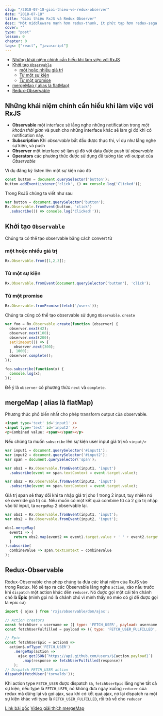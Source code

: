 ```yaml
---
slug: "/2018-07-18-gioi-thieu-ve-redux-observer"
date: "2018-07-18"
title: "Giới thiệu RxJS và Redux Observer"
desc: "Một middleware mạnh hơn redux-thunk, ít phức tạp hơn redux-saga. Chúng ta sẽ điểm qua những khái niệm chính để bắt đầu với middleware này"
cover: ""
type: "post"
lesson: 0
chapter: 0
tags: ["react", "javascript"]
---
```


<!-- TOC -->

- [Những khái niệm chính cần hiểu khi làm việc với RxJS](#những-khái-niệm-chính-cần-hiểu-khi-làm-việc-với-rxjs)
- [Khởi tạo `Observable`](#khởi-tạo-observable)
  - [một hoặc nhiều giá trị](#một-hoặc-nhiều-giá-trị)
  - [Từ một sự kiện](#từ-một-sự-kiện)
  - [Từ một promise](#từ-một-promise)
- [mergeMap ( alias là flatMap)](#mergemap--alias-là-flatmap)
- [Redux-Observable](#redux-observable)

<!-- /TOC -->

## Những khái niệm chính cần hiểu khi làm việc với RxJS

- **Observable** một interface sẽ lắng nghe những notification trong *một khoản thời gian* và push cho những interface khác sẽ làm gì đó khi có notification này.
- **Subscription** Khi *observable* bắt đầu được thực thi, ví dụ như lắng nghe sự kiện, và push
- **Observer** một interface sẽ làm gì đó với data được push từ *observable*
- **Operators** các phương thức được sử dụng để tương tác với output của *Observable*

Ví dụ đăng ký listen lên một sự kiện nào đó

```js
const button = document.querySelector('button');
button.addEventListener('click', () => console.log('Clicked'));
```

Trong RxJS chúng ta viết như sau

```js
var button = document.querySelector('button');
Rx.Observable.fromEvent(button, 'click')
  .subscribe(() => console.log('Clicked!'));
```

## Khởi tạo `Observable`

Chúng ta có thể tạo observable bằng cách convert từ

### một hoặc nhiều giá trị

```js
Rx.Observable.from([1,2,3]);
```

### Từ một sự kiện

```js
Rx.Observable.fromEvent(document.querySelector('button'), 'click');
```

### Từ một promise

```js
Rx.Observable.fromPromise(fetch('/users'));
```

Chúng ta cũng có thể tạo observable sử dụng `Observable.create`

```js
var foo = Rx.Observable.create(function (observer) {
  observer.next(42);
  observer.next(100);
  observer.next(200);
  setTimeout(() => {
    observer.next(300);
  }, 1000);
  observer.complete();
});

foo.subscribe(function(x) {
  console.log(x);
});
```

Để ý là `observer` có phương thức `next` và `complete`.

## mergeMap ( alias là flatMap)

Phương thức phổ biến nhất cho phép transform output của observable.

```html
<input type='text' id='input1' />
<input type='text' id='input2' />
<p>Combined value: <span></span></p>
```

Nếu chúng ta muốn `subscribe` lên sự kiện user input giá trị vô `<input/>`

```js
var input1 = document.querySelector('#input1');
var input2 = document.querySelector('#input2');
var span = document.querySelector('span');

var obs1 = Rx.Observable.fromEvent(input1, 'input')
  .subscribe(event => span.textContext = event.target.value);

var obs2 = Rx.Observable.fromEvent(input2, 'input')
  .subscribe(event => span.textContext = event.target.value);
```

Giá trị span sẽ thay đổi khi ta nhập giá trị cho 1 trong 2 input, tuy nhiên nó sẽ override giá trị cũ. Nếu muốn có một kết quả combine từ cả 2 giá trị nhập vào từ input, ta `mergeMap` 2 observable lại.

```js
var obs1 = Rx.Observable.fromEvent(input1, 'input');
var obs2 = Rx.Observable.fromEvent(input2, 'input');

obs1.mergeMap(
  event1 => {
    return obs2.map(event2 => event1.target.value + ' ' + event2.target.value)
  }
).subscribe(
  combineValue => span.textContext = combineValue
);
```

## Redux-Observable

Redux-Observable cho phép chúng ta đưa các khái niệm của RxJS vào trong Redux. Nó sẽ tạo ra các Observable lắng nghe `action`, xào nấu trước khi `dispatch` một action khác đến `reducer`. Nó được gọi một cái tên chảnh chó là **Epic** (mình gọi nó là chảnh chó vì mình thấy nó méo có gì để được gọi là epic cả)

```js
import { ajax } from 'rxjs/observable/dom/ajax';

// Action creators
const fetchUser = username => ({ type: 'FETCH_USER', payload: username });
const fetchUserFulfilled = payload => ({ type: 'FETCH_USER_FULFILLED', payload });

// Epic
const fetchUserEpic = action$ =>
  action$.ofType('FETCH_USER')
    .mergeMap(action =>
      ajax.getJSON(`https://api.github.com/users/${action.payload}`)
        .map(response => fetchUserFulfilled(response))
    );
// Dispatch FETCH_USER action
dispatch(fetchUser('torvalds'));
```

Khi action type `FETCH_USER` được dispatch ra, `fetchUserEpic` lắng nghe tất cả sự kiện, nếu type là `FETCH_USER`, nó không đưa ngay xuống `reducer` của redux mà dừng lại và gọi ajax, sau khi có kết quả ajax, nó lại dispatch ra một sự kiện khác với type là `FETCH_USER_FULFILLED`, rồi trả về cho `reducer`

[Link bài gốc](https://medium.com/@johnvoon/understanding-rxjs-and-redux-observable-93d953d436c6)
[Video giải thích mergeMap](http://www.hay16.com/videob59tcUwfpWU/mergemaprxjs-tutorial-watch.html)